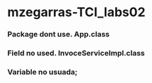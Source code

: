 # mzegarras-TCI_labs02

### Package dont use. App.class

### Field no used. InvoceServiceImpl.class

### Variable no usuada;

